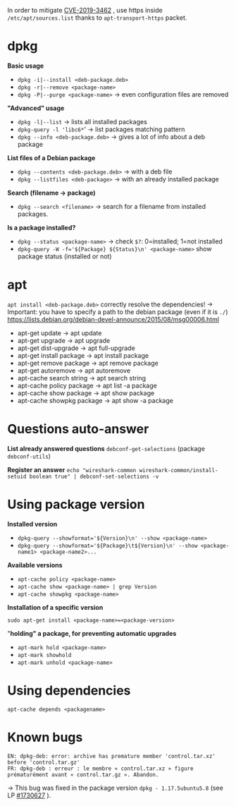 In order to mitigate [CVE-2019-3462](https://security-tracker.debian.org/tracker/CVE-2019-3462) , use https inside  `/etc/apt/sources.list` thanks to `apt-transport-https` packet.
# dpkg 
**Basic usage**
* `dpkg -i|--install <deb-package.deb>`
* `dpkg -r|--remove <package-name>`
* `dpkg -P|--purge <package-name>` → even configuration files are removed

**"Advanced" usage**
* `dpkg -l|--list` → lists all installed packages
* `dpkg-query -l 'libc6*`' → list packages matching pattern
* `dpkg --info <deb-package.deb>` → gives a lot of info about a deb package

**List files of a Debian package**
* `dpkg --contents <deb-package.deb>` → with a deb file
* `dpkg --listfiles <deb-package>` → with an already installed package

**Search (filename → package)**
* `dpkg --search <filename>` → search for a filename from installed packages.

**Is a package installed?**
* `dpkg --status <package-name>` → check `$?`: 0=installed; 1=not installed
* `dpkg-query -W -f='${Package} ${Status}\n' <package-name>` show package status (installed or not)
# apt 
`apt install <deb-package.deb>` correctly resolve the dependencies!
→ Important: you have to specify a path to the debian package (even if it is `./`)
https://lists.debian.org/debian-devel-announce/2015/08/msg00006.html

* apt-get update            →  apt update
* apt-get upgrade            →  apt upgrade
* apt-get dist-upgrade       →  apt full-upgrade
* apt-get install package    →  apt install package
* apt-get remove package    →  apt remove package
* apt-get autoremove         →  apt autoremove
* apt-cache search string    →  apt search string
* apt-cache policy package   →  apt list -a package
* apt-cache show package     →  apt show package
* apt-cache showpkg package  →  apt show -a package
# Questions auto-answer 
**List already answered questions**
`debconf-get-selections` (package `debconf-utils`)

**Register an answer** 
`echo "wireshark-common wireshark-common/install-setuid boolean true" | debconf-set-selections -v`
# Using package version 
**Installed version**

* `dpkg-query --showformat='${Version}\n' --show <package-name>`
* `dpkg-query --showformat='${Package}\t${Version}\n' --show <package-name1> <package-name2>...`

**Available versions**

* `apt-cache policy <package-name>`
* `apt-cache show <package-name> | grep Version`
* `apt-cache showpkg <package-name>`

**Installation of a specific version**

`sudo apt-get install <package-name>=<package-version>`

"**holding" a package, for preventing automatic upgrades**

* `apt-mark hold <package-name>`
* `apt-mark showhold`
* `apt-mark unhold <package-name>`
# Using dependencies 
`apt-cache depends <packagename>`
# Known bugs 
```
EN: dpkg-deb: error: archive has premature member 'control.tar.xz' before 'control.tar.gz'
FR: dpkg-deb : erreur : le membre « control.tar.xz » figure prématurément avant « control.tar.gz ». Abandon.
```

→ This bug was fixed in the package version `dpkg - 1.17.5ubuntu5.8` (see LP [#1730627](https://bugs.launchpad.net/ubuntu/+source/dpkg/+bug/1730627) ).
